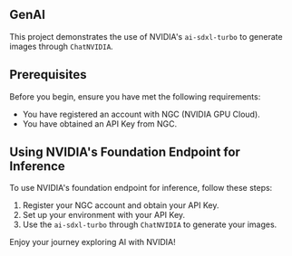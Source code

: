 ## GenAI

This project demonstrates the use of NVIDIA's `ai-sdxl-turbo` to generate images through `ChatNVIDIA`. 

## Prerequisites

Before you begin, ensure you have met the following requirements:

- You have registered an account with NGC (NVIDIA GPU Cloud).
- You have obtained an API Key from NGC.

## Using NVIDIA's Foundation Endpoint for Inference

To use NVIDIA's foundation endpoint for inference, follow these steps:

1. Register your NGC account and obtain your API Key.
2. Set up your environment with your API Key.
3. Use the `ai-sdxl-turbo` through `ChatNVIDIA` to generate your images.

Enjoy your journey exploring AI with NVIDIA!
